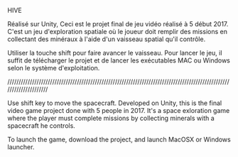 HIVE

Réalisé sur Unity, Ceci est le projet final de jeu vidéo réalisé à 5 début 2017.
C'est un jeu d'exploration spatiale où le joueur doit remplir des missions en collectant des minéraux à l'aide d'un vaisseau spatial qu'il contrôle.

Utiliser la touche shift pour faire avancer le vaisseau.
Pour lancer le jeu, il suffit de télécharger le projet et de lancer les exécutables MAC ou Windows selon le système d'exploitation.

/////////////////////////////////////////////////////////////////////////////////////////////////////////////////////

Use shift key to move the spacecraft.
Developed on Unity, this is the final video game project done with 5 people in 2017.
It's a space exloration game where the player must complete missions by collecting minerals with a spacecraft he controls.

To launch the game, download the project, and launch MacOSX or Windows launcher.

